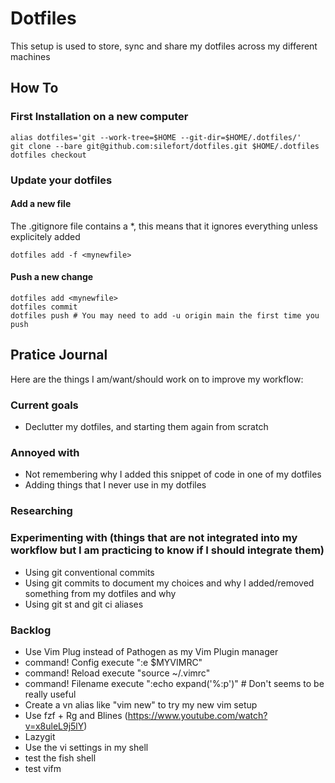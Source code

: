 # Dotfiles

This setup is used to store, sync and share my dotfiles across my different machines

## How To

### First Installation on a new computer

  ```
  alias dotfiles='git --work-tree=$HOME --git-dir=$HOME/.dotfiles/'
  git clone --bare git@github.com:silefort/dotfiles.git $HOME/.dotfiles
  dotfiles checkout
  ```
### Update your dotfiles

#### Add a new file

The .gitignore file contains a *, this means that it ignores everything unless explicitely added


  ```
  dotfiles add -f <mynewfile>
  ```
  
#### Push a new change

  ```
  dotfiles add <mynewfile>
  dotfiles commit
  dotfiles push # You may need to add -u origin main the first time you push
  ```
  
## Pratice Journal

Here are the things I am/want/should work on to improve my workflow:

### Current goals
* Declutter my dotfiles, and starting them again from scratch

### Annoyed with
* Not remembering why I added this snippet of code in one of my dotfiles
* Adding things that I never use in my dotfiles

### Researching

### Experimenting with (things that are not integrated into my workflow but I am practicing to know if I should integrate them)
* Using git conventional commits
* Using git commits to document my choices and why I added/removed something from my dotfiles and why
* Using git st and git ci aliases

### Backlog
* Use Vim Plug instead of Pathogen as my Vim Plugin manager
* command! Config execute ":e $MYVIMRC"
* command! Reload execute "source ~/.vimrc"
* command! Filename execute ":echo expand('%:p')" # Don't seems to be really useful
* Create a vn alias like "vim new" to try my new vim setup
* Use fzf + Rg and Blines (https://www.youtube.com/watch?v=x8uleL9j5lY)
* Lazygit
* Use the vi settings in my shell
* test the fish shell
* test vifm
